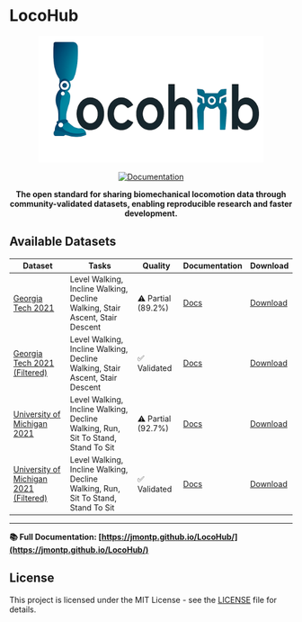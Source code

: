 # LocoHub

<div align="center">
  <img src="docs/assets/locohub_logo.png" alt="LocoHub Logo" width="400">
  
  [![Documentation](https://github.com/jmontp/LocoHub/actions/workflows/deploy-docs.yml/badge.svg)](https://github.com/jmontp/LocoHub/actions/workflows/deploy-docs.yml)
  
  **The open standard for sharing biomechanical locomotion data through community-validated datasets, enabling reproducible research and faster development.**
</div>

## Available Datasets

<!-- DATASET_TABLE_START -->
| Dataset | Tasks | Quality | Documentation | Download |
|---------|-------|---------|---------------|----------|
| [Georgia Tech 2021](https://jmontp.github.io/LocoHub/datasets/gtech_2021_raw/) | Level Walking, Incline Walking, Decline Walking, Stair Ascent, Stair Descent | ⚠️ Partial (89.2%) | [Docs](https://jmontp.github.io/LocoHub/datasets/gtech_2021_raw/) | [Download](https://www.dropbox.com/scl/fo/mhkiv4d3zvnbtdlujvgje/ACPxjnoj6XxL60QZCuK1WCw?rlkey=nm5a22pktlcemud4gzod3ow09&dl=0) |
| [Georgia Tech 2021 (Filtered)](https://jmontp.github.io/LocoHub/datasets/gtech_2021_filtered/) | Level Walking, Incline Walking, Decline Walking, Stair Ascent, Stair Descent | ✅ Validated | [Docs](https://jmontp.github.io/LocoHub/datasets/gtech_2021_filtered/) | [Download](https://www.dropbox.com/scl/fo/mhkiv4d3zvnbtdlujvgje/ACPxjnoj6XxL60QZCuK1WCw?rlkey=nm5a22pktlcemud4gzod3ow09&dl=0) |
| [University of Michigan 2021](https://jmontp.github.io/LocoHub/datasets/umich_2021_raw/) | Level Walking, Incline Walking, Decline Walking, Run, Sit To Stand, Stand To Sit | ⚠️ Partial (92.7%) | [Docs](https://jmontp.github.io/LocoHub/datasets/umich_2021_raw/) | [Download](https://www.dropbox.com/scl/fo/mhkiv4d3zvnbtdlujvgje/ACPxjnoj6XxL60QZCuK1WCw?rlkey=nm5a22pktlcemud4gzod3ow09&dl=0) |
| [University of Michigan 2021 (Filtered)](https://jmontp.github.io/LocoHub/datasets/umich_2021_filtered/) | Level Walking, Incline Walking, Decline Walking, Run, Sit To Stand, Stand To Sit | ✅ Validated | [Docs](https://jmontp.github.io/LocoHub/datasets/umich_2021_filtered/) | [Download](https://www.dropbox.com/scl/fo/mhkiv4d3zvnbtdlujvgje/ACPxjnoj6XxL60QZCuK1WCw?rlkey=nm5a22pktlcemud4gzod3ow09&dl=0) |
<!-- DATASET_TABLE_END -->

---

**📚 Full Documentation: [https://jmontp.github.io/LocoHub/](https://jmontp.github.io/LocoHub/)**

## License

This project is licensed under the MIT License - see the [LICENSE](LICENSE) file for details.
